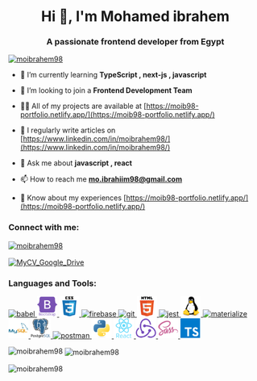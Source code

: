 
<h1 align="center">Hi 👋, I'm Mohamed ibrahem</h1>
<h3 align="center">A passionate frontend developer from Egypt</h3>

<p align="left"> <a href="https://github.com/ryo-ma/github-profile-trophy"><img src="https://github-profile-trophy.vercel.app/?username=moibrahem98" alt="moibrahem98" /></a> </p>

- 🌱 I’m currently learning **TypeScript , next-js , javascript**

- 👯 I’m looking to join a **Frontend Development Team**

- 👨‍💻 All of my projects are available at [https://moib98-portfolio.netlify.app/](https://moib98-portfolio.netlify.app/)

- 📝 I regularly write articles on [https://www.linkedin.com/in/moibrahem98/](https://www.linkedin.com/in/moibrahem98/)

- 💬 Ask me about **javascript , react**

- 📫 How to reach me **mo.ibrahiim98@gmail.com**

- 📄 Know about my experiences [https://moib98-portfolio.netlify.app/](https://moib98-portfolio.netlify.app/)

<h3 align="left">Connect with me:</h3>
<p align="left">


<a href="https://linkedin.com/in/moibrahem98" target="blank"><img align="center" src="https://raw.githubusercontent.com/rahuldkjain/github-profile-readme-generator/master/src/images/icons/Social/linked-in-alt.svg" alt="moibrahem98" height="30" width="40" /></a>
</p>
<p align="left">
<a href="https://drive.google.com/file/d/1x8gu1BBpQwqAdNwcHDCEJzok5p72oGrg/view" target="blank"><img align="center" src="https://raw.githubusercontent.com/rahuldkjain/github-profile-readme-generator/master/src/images/icons/Social/dribble-alt.svg" alt="MyCV_Google_Drive" height="30" width="40" /></a>
</p>

<h3 align="left">Languages and Tools:</h3>
<p align="left"> <a href="https://babeljs.io/" target="_blank" rel="noreferrer"> <img src="https://www.vectorlogo.zone/logos/babeljs/babeljs-icon.svg" alt="babel" width="40" height="40"/> </a> <a href="https://getbootstrap.com" target="_blank" rel="noreferrer"> <img src="https://raw.githubusercontent.com/devicons/devicon/master/icons/bootstrap/bootstrap-plain-wordmark.svg" alt="bootstrap" width="40" height="40"/> </a> <a href="https://www.w3schools.com/css/" target="_blank" rel="noreferrer"> <img src="https://raw.githubusercontent.com/devicons/devicon/master/icons/css3/css3-original-wordmark.svg" alt="css3" width="40" height="40"/> </a> <a href="https://firebase.google.com/" target="_blank" rel="noreferrer"> <img src="https://www.vectorlogo.zone/logos/firebase/firebase-icon.svg" alt="firebase" width="40" height="40"/> </a> <a href="https://git-scm.com/" target="_blank" rel="noreferrer"> <img src="https://www.vectorlogo.zone/logos/git-scm/git-scm-icon.svg" alt="git" width="40" height="40"/> </a> <a href="https://www.w3.org/html/" target="_blank" rel="noreferrer"> <img src="https://raw.githubusercontent.com/devicons/devicon/master/icons/html5/html5-original-wordmark.svg" alt="html5" width="40" height="40"/> </a> <a href="https://jestjs.io" target="_blank" rel="noreferrer"> <img src="https://www.vectorlogo.zone/logos/jestjsio/jestjsio-icon.svg" alt="jest" width="40" height="40"/> </a> <a href="https://www.linux.org/" target="_blank" rel="noreferrer"> <img src="https://raw.githubusercontent.com/devicons/devicon/master/icons/linux/linux-original.svg" alt="linux" width="40" height="40"/> </a> <a href="https://materializecss.com/" target="_blank" rel="noreferrer"> <img src="https://raw.githubusercontent.com/prplx/svg-logos/5585531d45d294869c4eaab4d7cf2e9c167710a9/svg/materialize.svg" alt="materialize" width="40" height="40"/> </a> <a href="https://www.mysql.com/" target="_blank" rel="noreferrer"> <img src="https://raw.githubusercontent.com/devicons/devicon/master/icons/mysql/mysql-original-wordmark.svg" alt="mysql" width="40" height="40"/> </a> <a href="https://www.postgresql.org" target="_blank" rel="noreferrer"> <img src="https://raw.githubusercontent.com/devicons/devicon/master/icons/postgresql/postgresql-original-wordmark.svg" alt="postgresql" width="40" height="40"/> </a> <a href="https://postman.com" target="_blank" rel="noreferrer"> <img src="https://www.vectorlogo.zone/logos/getpostman/getpostman-icon.svg" alt="postman" width="40" height="40"/> </a> <a href="https://www.python.org" target="_blank" rel="noreferrer"> <img src="https://raw.githubusercontent.com/devicons/devicon/master/icons/python/python-original.svg" alt="python" width="40" height="40"/> </a> <a href="https://reactjs.org/" target="_blank" rel="noreferrer"> <img src="https://raw.githubusercontent.com/devicons/devicon/master/icons/react/react-original-wordmark.svg" alt="react" width="40" height="40"/> </a> <a href="https://redux.js.org" target="_blank" rel="noreferrer"> <img src="https://raw.githubusercontent.com/devicons/devicon/master/icons/redux/redux-original.svg" alt="redux" width="40" height="40"/> </a> <a href="https://sass-lang.com" target="_blank" rel="noreferrer"> <img src="https://raw.githubusercontent.com/devicons/devicon/master/icons/sass/sass-original.svg" alt="sass" width="40" height="40"/> </a> <a href="https://www.typescriptlang.org/" target="_blank" rel="noreferrer"> <img src="https://raw.githubusercontent.com/devicons/devicon/master/icons/typescript/typescript-original.svg" alt="typescript" width="40" height="40"/> </a> </p>

<p><img align="left" src="https://github-readme-stats.vercel.app/api/top-langs?username=moibrahem98&show_icons=true&locale=en&layout=compact" alt="moibrahem98" /></p>

<p>&nbsp;<img align="center" src="https://github-readme-stats.vercel.app/api?username=moibrahem98&show_icons=true&locale=en" alt="moibrahem98" /></p>

<p><img align="center" src="https://github-readme-streak-stats.herokuapp.com/?user=moibrahem98&" alt="moibrahem98" /></p>

<!--
**moibrahem98/moibrahem98** is a ✨ _special_ ✨ repository because its `README.md` (this file) appears on your GitHub profile.

